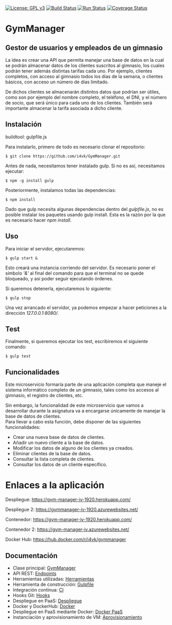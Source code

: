 [![License: GPL v3](https://img.shields.io/badge/License-GPLv3-blue.svg)](https://www.gnu.org/licenses/gpl-3.0) [![Build Status](https://travis-ci.org/i4vk/GymManager.svg?branch=master)](https://travis-ci.org/i4vk/GymManager) [![Run Status](https://api.shippable.com/projects/5d9ca4ed27d7a0000752c711/badge?branch=master)]() [![Coverage Status](https://coveralls.io/repos/github/i4vk/GymManager/badge.svg?branch=master)](https://coveralls.io/github/i4vk/GymManager?branch=master)

# GymManager

## Gestor de usuarios y empleados de un gimnasio

La idea es crear una API que permita manejar una base de datos en la cual se podrán almacenar datos de los clientes suscritos al gimnasio, los cuales podrán tener además distintas tarifas cada uno. Por ejemplo, clientes completos, con acceso al gimnasio todos los días de la semana, o clientes básicos, con acceso un número de días limitado.

De dichos clientes se almacenarán distintos datos que podrían ser útiles, como son por ejemplo del nombre completo, el teléfono, el DNI, y el número de socio, que será único para cada uno de los clientes. También será importante almacenar la tarifa asociada a dicho cliente.

## Instalación

buildtool: gulpfile.js

Para instalarlo, primero de todo es necesario clonar el repositorio:

    $ git clone https://github.com/i4vk/GymManager.git

Antes de nada, necesitamos tener instalado gulp. Si no es así, necesitamos ejecutar:

    $ npm -g install gulp

Posteriormente, instalamos todas las dependencias:

    $ npm install

Dado que gulp necesita algunas dependencias dentro del *gulpfile.js*, no es posible instalar los paquetes usando gulp install. Esta es la razón por la que es necesario hacer *npm install*.

## Uso

Para iniciar el servidor, ejecutaremos:

    $ gulp start &

Esto creará una instancia corriendo del servidor. Es necesario poner el símbolo *'&'* al final del comando para que el terminal no se quede bloqueado, y así poder seguir ejecutando órdenes.

Si queremos detenerla, ejecutaremos lo siguiente:

    $ gulp stop

Una vez arrancado el servidor, ya podemos empezar a hacer peticiones a la dirección *127.0.0.1:8080/*.

## Test

Finalmente, si queremos ejecutar los test, escribiremos el siguiente comando:

    $ gulp test

## Funcionalidades

Este microservicio formaría parte de una aplicación completa que maneje el sistema informático completo de un gimnasio, tales como los accesos al gimnasio, el registro de clientes, etc.

Sin embargo, la funcionalidad de este microservicio que vamos a desarrollar durante la asignatura va a encargarse únicamente de manejar la base de datos de clientes.  
Para llevar a cabo esta función, debe disponer de las siguientes funcionalidades:

  - Crear una nueva base de datos de clientes.
  - Añadir un nuevo cliente a la base de datos.
  - Modificar los datos de alguno de los clientes ya creados.
  - Eliminar clientes de la base de datos.
  - Consultar la lista completa de clientes.
  - Consultar los datos de un cliente específico.

# Enlaces a la aplicación

Despliegue: https://gym-manager-iv-1920.herokuapp.com/

Despliegue 2: https://gymmanager-iv-1920.azurewebsites.net/

Contenedor: https://gym-manager-iv-1920.herokuapp.com/

Contenedor 2: https://gym-manager-iv.azurewebsites.net/

Docker Hub: https://hub.docker.com/r/i4vk/gymmanager

## Documentación

- Clase principal: [GymManager](https://i4vk.github.io/GymManager/gymManager/GymManager.html)  
- API REST: [Endpoints](https://i4vk.github.io/GymManager/rest/index.html)  
- Herramientas utilizadas: [Herramientas](https://i4vk.github.io/GymManager/herramientas)  
- Herramienta de construcción: [Gulpfile](https://i4vk.github.io/GymManager/doc_herramienta_construccion)  
- Integración continua: [CI](https://i4vk.github.io/GymManager/doc_CI)  
- Hooks Git: [Hooks](https://i4vk.github.io/GymManager/doc_hooks)  
- Despliegue en PaaS: [Despliegue](https://i4vk.github.io/GymManager/despliegue)
- Docker y DockerHub: [Docker](https://i4vk.github.io/GymManager/doc_docker)
- Despliegue en PaaS mediante Docker: [Docker PaaS](https://i4vk.github.io/GymManager/despliegue_docker)
- Instanciación y aprovisionamiento de VM: [Aprovisionamiento](https://i4vk.github.io/GymManager/doc_VM)